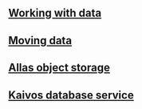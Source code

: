 ## [Working with data](datasets/dataset-sources.md)

## [Moving data](moving/index.md)

## [Allas object storage](Allas/index.md)

## [Kaivos database service](kaivos/overview.md)
